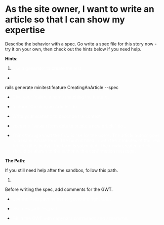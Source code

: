 # As the site owner, I want to write an article so that I can show my expertise

Describe the behavior with a spec. Go write a spec file for this story now - try it on your own, then check out the hints below if you need help.

**Hints**:

1. <span style="color: white"> Use a generator to create the test.</span>

-  <span style="color: white">
  rails generate minitest:feature CreatingAnArticle --spec
</span>

- <span style="color: white">Give your feature a name matching the feature.</span>

- <span style="color: white">
  feature "Creating an Article" do ...
</span>

- <span style="color: white">
  Write your scenario to describe the context
</span>

- <span style="color: white">
  scenario "submit form data to create a new article" do ...
</span>

- <span style="color: white">
  Think through what the flow is like for the users. The article author goes to a blank Article form. The form is filled in with the attributes of the new Article (title, body). The form is submitted. The newly created article should be shown to the author with a confirmation message,
</span>

**The Path**:

If you still need help after the sandbox, follow this path.

1. <span style="color: white">
  Before writing the spec, add comments for the GWT.
</span>

- <span style="color: white">
  Use the Rails path helper to get to the right URL.
</span>

- <span style="color: white">
  visit new_articles_path
</span>

- <span style="color: white">
  Fill in the GWT with capybara commands and assertions.
</span>




